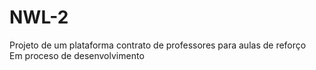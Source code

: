 # NWL-2
Projeto de um plataforma contrato de professores para aulas de reforço<br>
Em proceso de desenvolvimento
